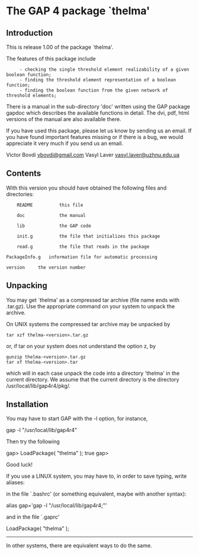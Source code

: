 
The GAP 4 package `thelma'
==================================

Introduction
------------

This is release 1.00 of  the package `thelma'.

The features of this package include

         - checking the single threshold element realizability of a given boolean function;
         - finding the threshold element representation of a boolean function;
         - finding the boolean function from the given network of threshold elements;
         
There is a manual in the sub-directory 'doc' written using the GAP package
gapdoc which describes the available functions in detail. The dvi, pdf, html
versions of the manual are also available there.


If you have used this package, please let us know by sending
us an email.  If you  have found important features missing or if there is a
bug, we would appreciate it very much if you send us an email.

Victor Bovdi   <vbovdi@gmail.com>
Vasyl Laver     <vasyl.laver@uzhnu.edu.ua>

Contents
--------
With this version you should have obtained the following files and
directories:

        README          this file

        doc             the manual
    
        lib             the GAP code

        init.g          the file that initializes this package

        read.g          the file that reads in the package     

	PackageInfo.g	information file for automatic processing

	version		the version number   

Unpacking
---------

You may get `thelma' as a compressed tar archive (file name ends with
.tar.gz). Use the  appropriate  command  on  your system   to unpack the
archive.

On UNIX systems the compressed tar archive may be unpacked by

    tar xzf thelma-<version>.tar.gz

or, if tar on your system does not understand the option z, by

    gunzip thelma-<version>.tar.gz
    tar xf thelma-<version>.tar

which will in each case unpack the code into a directory 'thelma'
in the current directory. We assume that the current directory is the
directory /usr/local/lib/gap4r4/pkg/.

Installation
------------

You may have to start GAP with the -l option, for instance,

gap -l "/usr/local/lib/gap4r4"

Then try the following

gap> LoadPackage( "thelma" ); 
true
gap>

Good luck!

If you use a LINUX system, you may have to, in order to save typing, write
aliases: 

in the file `.bashrc' (or something equivalent, maybe with another syntax): 

alias gap='gap -l "/usr/local/lib/gap4r4;"'

and in the file `.gaprc'

LoadPackage( "thelma" ); 


----------
In other systems, there are equivalent ways to do the same.



